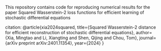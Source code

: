 This repository contains code for reproducing numerical results for the paper Squared Wasserstein-2 loss functions for efficient learning of stochastic differential equations

citation:
@article{xia2024squared,
  title={Squared Wasserstein-2 distance for efficient reconstruction of stochastic differential equations},
  author={Xia, Mingtao and Li, Xiangting and Shen, Qijing and Chou, Tom},
  journal={arXiv preprint arXiv:2401.11354},
  year={2024}
}
